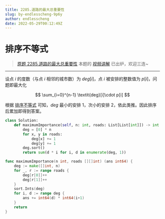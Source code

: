 ```yaml
---
title: 2285.道路的最大总重要性
slug: by-endlesscheng-9p6y
author: endlesscheng
date: 2022-05-29T00:12:49Z
---
```

# 排序不等式
 
> [原题 2285.道路的最大总重要性](https://leetcode.cn/problems/maximum-total-importance-of-roads)
本题的 [视频讲解](https://www.bilibili.com/video/BV1iF41157dG/) 已出炉，欢迎三连~

---


设点 $i$ 的度数（与点 $i$ 相邻的城市数）为 $\textit{deg}[i]$，点 $i$ 被安排的整数值为 $p[i]$，问题即最大化

$$
\sum_{i=0}^{n-1} \textit{deg}[i]\cdot p[i]
$$

根据 [排序不等式](https://baike.baidu.com/item/%E6%8E%92%E5%BA%8F%E4%B8%8D%E7%AD%89%E5%BC%8F/7775728) 可知，$\textit{deg}$ 最小的安排 $1$，次小的安排 $2$，依此类推。因此排序后累加即得到答案。

```Python [sol1-Python3]
class Solution:
    def maximumImportance(self, n: int, roads: List[List[int]]) -> int:
        deg = [0] * n
        for x, y in roads:
            deg[x] += 1
            deg[y] += 1
        deg.sort()
        return sum(d * i for i, d in enumerate(deg, 1))
```

```go [sol1-Go]
func maximumImportance(n int, roads [][]int) (ans int64) {
	deg := make([]int, n)
	for _, r := range roads {
		deg[r[0]]++
		deg[r[1]]++
	}
	sort.Ints(deg)
	for i, d := range deg {
		ans += int64(d) * int64(i+1)
	}
	return
}
```

